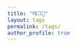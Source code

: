 ```yaml
---
title: "태그🔸"
layout: tags
permalink: /tags/
author_profile: true
---
```

<style>
    .archive__subtitle,
    .page__title {
        display: inline-block;
        padding: 5px 10px;
        margin-top: 10px;
        margin-bottom: 10px;
        color: #fff;
        background-color: #222;
        border-radius: 20px;
        font-size: 18px;
    }
    .archive__subtitle {
        background-color: #aaa;
    }
</style>